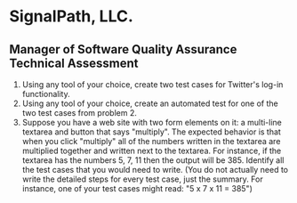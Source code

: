 # SignalPath, LLC.
## Manager of Software Quality Assurance Technical Assessment

1. Using any tool of your choice, create two test cases for Twitter's log-in functionality.
1. Using any tool of your choice, create an automated test for one of the two test cases from problem 2.
1. Suppose you have a web site with two form elements on it: a multi-line textarea and button that says "multiply". The expected behavior is that when you click "multiply" all of the numbers written in the textarea are multiplied together and written next to the textarea. For instance, if the textarea has the numbers 5, 7, 11 then the output will be 385. Identify all the test cases that you would need to write. (You do not actually need to write the detailed steps for every test case, just the summary. For instance, one of your test cases might read: "5 x 7 x 11 = 385")
